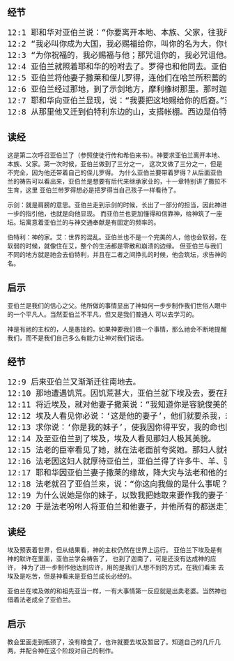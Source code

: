 ## 经节
<pre style="font-size: 18px;">
12:1 耶和华对亚伯兰说：“你要离开本地、本族、父家，往我所要指示你的地去。”
12:2 “我必叫你成为大国，我必赐福给你，叫你的名为大，你也要叫别人得福。”
12:3 “为你祝福的，我必赐福与他；那咒诅你的，我必咒诅他。地上的万族都要因你得福。”
12:4 亚伯兰就照着耶和华的吩咐去了。罗得也和他同去。亚伯兰出哈兰的时候，年七十五岁。
12:5 亚伯兰将他妻子撒莱和侄儿罗得，连他们在哈兰所积蓄的财物、所得的人口，都带往迦南地去。他们就到了迦南地。
12:6 亚伯兰经过那地，到了示剑地方，摩利橡树那里。那时迦南人住在那地。
12:7 耶和华向亚伯兰显现，说：“我要把这地赐给你的后裔。”亚伯兰就在那里为向他显现的耶和华筑了一座坛。
12:8 从那里他又迁到伯特利东边的山，支搭帐棚。西边是伯特利，东边是艾。他在那里又为耶和华筑了一座坛，求告耶和华的名。
</pre>

## 读经

这是第二次呼召亚伯兰了（参照使徒行传和希伯来书）。神要求亚伯兰离开本地、本族、父家。第一次时候，亚伯兰做到了三分之一，
这次又做了三分之一，但是不完全，因为他还带着自己的侄儿罗得。
为什么亚伯兰要带着罗得？从后面亚伯兰的祷告可以看出来，亚伯兰是想要有后代来继承家业的，十一章特别讲了撒拉不生育，这里
亚伯兰带罗得想必是把罗得当自己孩子一样看待了。

示剑：就是肩膀的意思。亚伯兰走到示剑的时候，长出了一部分的担当，因此神进一步的指引他，也就是向他显现。
而亚伯兰也更加懂得和信靠神，给神筑了一座坛。坛寓意着亚伯兰的与神交通奉献是有固定的频率的。

伯特利：神的家。艾：世界的混乱。亚伯兰也不是一个完美的人，他也会软弱，在软弱的时候，就像住在艾，整个的生活都是零散和崩溃的边缘。
但亚伯兰与我们不同的地方就是祂会去伯特利，并且在二者之间挣扎的时候，他会筑坛，求告神的名。

## 启示

亚伯兰是我们的信心之父。他所做的事情显出了神如何一步步制作我们世俗人眼中的一个平凡人。当然亚伯兰不平凡，但又是我们普通人
可以去学习的。

神是有祂的主权的，人是愚拙的。如果神要我们做一个事情，那么祂会不断地提醒我们，而不是我们自己多么有能力让神对我们说话。

## 经节
<pre style="font-size: 18px;">
12:9 后来亚伯兰又渐渐迁往南地去。
12:10 那地遭遇饥荒。因饥荒甚大，亚伯兰就下埃及去，要在那里暂居。
12:11 将近埃及，就对他妻子撒莱说：“我知道你是容貌俊美的妇人。
12:12 埃及人看见你必说：‘这是他的妻子’，他们就要杀我，却叫你存活。
12:13 求你说：‘你是我的妹子’，使我因你得平安，我的命也因你存活。”
12:14 及至亚伯兰到了埃及，埃及人看见那妇人极其美貌。
12:15 法老的臣宰看见了她，就在法老面前夸奖她。那妇人就被带进法老的宫去。
12:16 法老因这妇人就厚待亚伯兰，亚伯兰得了许多牛、羊、骆驼、公驴、母驴、仆婢。
12:17 耶和华因亚伯兰妻子撒莱的缘故，降大灾与法老和他的全家。
12:18 法老就召了亚伯兰来，说：“你这向我做的是什么事呢？为什么没有告诉我她是你的妻子？
12:19 为什么说她是你的妹子，以致我把她取来要作我的妻子？现在你的妻子在这里，可以带她走吧！”
12:20 于是法老吩咐人将亚伯兰和他妻子，并他所有的都送走了。
</pre>

## 读经

埃及预表着世界，但从结果看，神的主权仍然在世界上运行。 亚伯兰下埃及是有神的默许在里面，亚伯兰学会祷告了，
也到了迦南了，可是还没有达成神的应许， 神为了进一步制作他达到应许，用的是我们人想不到的方式，在我们看来
去埃及是吃苦，但是神看来是亚伯兰成长必经的。

亚伯兰在埃及做的和祖先亚当一样，一有大事情第一反应就是出卖老婆。当然神也借着法老成全了亚伯兰。

## 启示

教会里面走到瓶颈了，没有粮食了，也许就要去埃及暂居了。知道自己的几斤几两，并配合神在这个阶段对自己的制作。